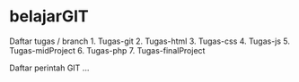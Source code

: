 # belajarGIT
Daftar tugas / branch 
    1. Tugas-git
    2. Tugas-html
    3. Tugas-css
    4. Tugas-js
    5. Tugas-midProject
    6. Tugas-php
    7. Tugas-finalProject

  Daftar perintah GIT
  ...
